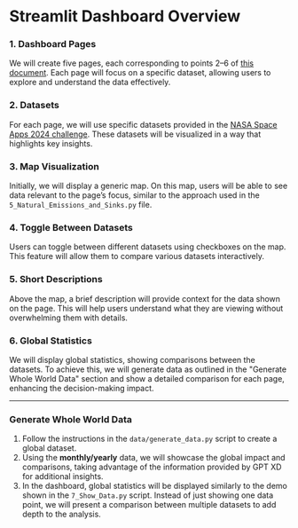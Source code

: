# Streamlit Dashboard Overview

### 1. **Dashboard Pages**

We will create five pages, each corresponding to points 2–6 of [this document](https://docs.google.com/document/d/1uoX99WIjO-dI-5h3vfyuhd81wzdV7-1VuEM3KC5qMko/edit#heading=h.xdt1zh64eu0a). Each page will focus on a specific dataset, allowing users to explore and understand the data effectively.

### 2. **Datasets**

For each page, we will use specific datasets provided in the [NASA Space Apps 2024 challenge](https://www.spaceappschallenge.org/nasa-space-apps-2024/challenges/uncover-the-role-of-greenhouse-gases-in-your-neighborhood/?tab=resources). These datasets will be visualized in a way that highlights key insights.

### 3. **Map Visualization**

Initially, we will display a generic map. On this map, users will be able to see data relevant to the page’s focus, similar to the approach used in the `5_Natural_Emissions_and_Sinks.py` file.

### 4. **Toggle Between Datasets**

Users can toggle between different datasets using checkboxes on the map. This feature will allow them to compare various datasets interactively.

### 5. **Short Descriptions**

Above the map, a brief description will provide context for the data shown on the page. This will help users understand what they are viewing without overwhelming them with details.

### 6. **Global Statistics**

We will display global statistics, showing comparisons between the datasets. To achieve this, we will generate data as outlined in the "Generate Whole World Data" section and show a detailed comparison for each page, enhancing the decision-making impact.

---

### **Generate Whole World Data**

1. Follow the instructions in the `data/generate_data.py` script to create a global dataset.
2. Using the **monthly/yearly** data, we will showcase the global impact and comparisons, taking advantage of the information provided by GPT XD for additional insights.
3. In the dashboard, global statistics will be displayed similarly to the demo shown in the `7_Show_Data.py` script. Instead of just showing one data point, we will present a comparison between multiple datasets to add depth to the analysis.
